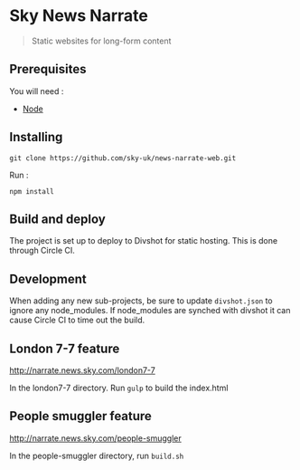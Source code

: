 # Sky News Narrate

> Static websites for long-form content

## Prerequisites

You will need :

  * [Node](http://nodejs.org/)

## Installing

`git clone https://github.com/sky-uk/news-narrate-web.git`

Run :

`npm install`

## Build and deploy

The project is set up to deploy to Divshot for static hosting. This is done through Circle CI.

## Development

When adding any new sub-projects, be sure to update `divshot.json` to ignore any
node_modules. If node_modules are synched with divshot it can cause Circle CI
to time out the build.

## London 7-7 feature

http://narrate.news.sky.com/london7-7

In the london7-7 directory.
Run `gulp` to build the index.html

## People smuggler feature

http://narrate.news.sky.com/people-smuggler

In the people-smuggler directory, run `build.sh`
